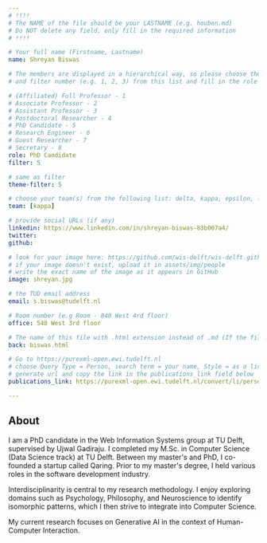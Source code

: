 ```yaml
---
# !!!!
# The NAME of the file should be your LASTNAME (e.g. houben.md)
# Do NOT delete any field, only fill in the required information
# !!!! 

# Your full name (Firstname, Lastname)
name: Shreyan Biswas

# The members are displayed in a hierarchical way, so please choose the role (e.g. Full Professor, Assistant Professor etc) 
# and filter number (e.g. 1, 2, 3) from this list and fill in the role and filter from below:

# (Affiliated) Full Professor - 1
# Associate Professor - 2
# Assistant Professor - 3
# Postdoctoral Researcher - 4
# PhD Candidate - 5
# Research Engineer - 6 
# Guest Researcher - 7
# Secretary - 8
role: PhD Candidate
filter: 5

# same as filter
theme-filter: 5

# choose your team(s) from the following list: delta, kappa, epsilon, lambda, cel
team: [kappa]

# provide social URLs (if any)
linkedin: https://www.linkedin.com/in/shreyan-biswas-83b007a4/
twitter: 
github: 

# look for your image here: https://github.com/wis-delft/wis-delft.github.io/tree/master/assets/img/people 
# if your image doesn't exist, upload it in assets/img/people 
# write the exact name of the image as it appears in GitHub  
image: shreyan.jpg

# the TUD email address
email: s.biswas@tudelft.nl

# Room number (e.g Room - 840 West 4rd floor)
office: 540 West 3rd floor

# The name of this file with .html extension instead of .md (If the filename is ionescu.md, the "back" field will be ionescu.html)
back: biswas.html

# Go to https://purexml-open.ewi.tudelft.nl 
# choose Query Type = Person, search term = your name, Style = as a list
# generate url and copy the link in the publications_link field below
publications_link: https://purexml-open.ewi.tudelft.nl/convert/li/persons/625129dc-0da7-4a0e-9211-1f23a1709786

---
```


## About
I am a PhD candidate in the Web Information Systems group at TU Delft, supervised by Ujwal Gadiraju. I completed my M.Sc. in Computer Science (Data Science track) at TU Delft. Between my master's and PhD, I co-founded a startup called Qaring. Prior to my master's degree, I held various roles in the software development industry.

Interdisciplinarity is central to my research methodology. I enjoy exploring domains such as Psychology, Philosophy, and Neuroscience to identify isomorphic patterns, which I then strive to integrate into Computer Science.

My current research focuses on Generative AI in the context of Human-Computer Interaction.




